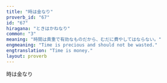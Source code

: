 ```yaml
---
title: "時は金なり"
proverb_id: "67"
id: "67"
hiragana: "ときはかねなり"
common: "3"
meaning: "時間は貴重で有効なものだから、むだに費やしてはならない。"
engmeaning: "Time is precious and should not be wasted."
engtranslation: "Time is money."
layout: proverb
---
```


時は金なり
